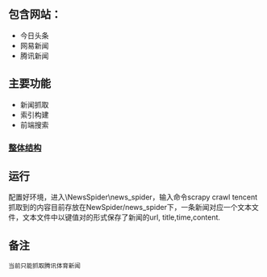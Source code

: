 ## 包含网站：
- 今日头条
- 网易新闻
- 腾讯新闻

## 主要功能
  - 新闻抓取
  - 索引构建
  - 前端搜索

### [整体结构](https://github.com/lzjqsdd/NewsSpider/blob/master/Frame.md)

## 运行
   配置好环境，进入\NewsSpider\news_spider，输入命令scrapy crawl tencent
   抓取到的内容目前存放在NewSpider/news_spider下，一条新闻对应一个文本文件，文本文件中以键值对的形式保存了新闻的url,
   title,time,content.
   
## 备注
	当前只能抓取腾讯体育新闻


